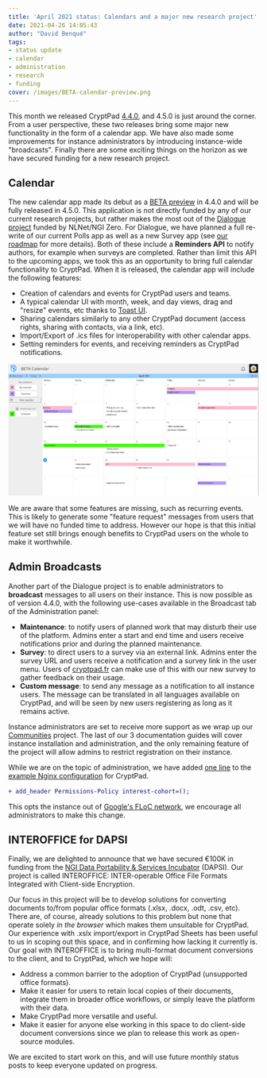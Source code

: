 ```yaml
---
title: 'April 2021 status: Calendars and a major new research project'
date: 2021-04-26 14:05:43
author: "David Benqué"
tags:
- status update
- calendar
- administration
- research
- funding
cover: /images/BETA-calendar-preview.png
---
```



This month we released CryptPad [4.4.0](https://github.com/xwiki-labs/cryptpad/releases/4.4.0), and 4.5.0 is just around the corner. From a user perspective, these two releases bring some major new functionality in the form of a calendar app. We have also made some improvements for instance administrators by introducing instance-wide "broadcasts". Finally there are some exciting things on the horizon as we have secured funding for a new research project. 

## Calendar

The new calendar app made its debut as a [BETA preview](https://social.weho.st/@cryptpad/106064064521575394) in 4.4.0 and will be fully released in 4.5.0. This application is not directly funded by any of our current research projects, but rather makes the most out of the [Dialogue project](https://nlnet.nl/project/CryptPadForms/) funded by NLNet/NGI Zero. For Dialogue, we have planned a full re-write of our current Polls app as well as a new Survey app (see [our roadmap](https://cryptpad.fr/kanban/#/2/kanban/view/PLM0C3tFWvYhd+EPzXrbT+NxB76Z5DtZhAA5W5hG9wo/) for more details). Both of these include a **Reminders API** to notify authors, for example when surveys are completed. Rather than limit this API to the upcoming apps, we took this as an opportunity to bring full calendar functionality to CryptPad. When it is released, the calendar app will include the following features: 

- Creation of calendars and events for CryptPad users and teams.
- A typical calendar UI with month, week, and day views, drag and "resize" events, etc thanks to [Toast UI](https://ui.toast.com/tui-calendar).
- Sharing calendars similarly to any other CryptPad document (access rights, sharing with contacts, via a link, etc).
- Import/Export of .ics files for interoperability with other calendar apps.
- Setting reminders for events, and receiving reminders as CryptPad notifications.

![A beta preview of the calendar application](/images/BETA-calendar-preview.png)

We are aware that some features are missing, such as recurring events. This is likely to generate some "feature request" messages from users that we will have no funded time to address. However our hope is that this initial feature set still brings enough benefits to CryptPad users on the whole to make it worthwhile. 

## Admin Broadcasts

Another part of the Dialogue project is to enable administrators to **broadcast** messages to all users on their instance. This is now possible as of version 4.4.0, with the following use-cases available in the Broadcast tab of the Administration panel: 

- **Maintenance**: to notify users of planned work that may disturb their use of the platform. Admins enter a start and end time and users receive notifications prior and during the planned maintenance.
- **Survey**: to direct users to a survey via an external link. Admins enter the survey URL and users receive a notification and a survey link in the user menu. Users of [cryptpad.fr](https://cryptpad.fr) can make use of this with our new survey to gather feedback on their usage.
- **Custom message**: to send any message as a notification to all instance users. The message can be translated in all languages available on CryptPad, and will be seen by new users registering as long as it remains active. 

Instance administrators are set to receive more support as we wrap up our [Communities](https://nlnet.nl/project/Cryptpad-Communities/) project. The last of our 3 documentation guides will cover instance installation and administration, and the only remaining feature of the project will allow admins to restrict registration on their instance.

While we are on the topic of administration, we have added [one line](https://github.com/xwiki-labs/cryptpad/commit/4d5d809447130710728ea85caf53c38f084ebb26) to the [example Nginx configuration](https://github.com/xwiki-labs/cryptpad/blob/main/docs/example.nginx.conf) for CryptPad.

```diff
+ add_header Permissions-Policy interest-cohort=();
```

This opts the instance out of [Google's FLoC network](https://www.eff.org/deeplinks/2021/03/googles-floc-terrible-idea), we encourage all administrators to make this change. 

## INTEROFFICE for DAPSI 

Finally, we are delighted to announce that we have secured €100K in funding from the [NGI Data Portability & Services Incubator](https://dapsi.ngi.eu/) (DAPSI). Our project is called INTEROFFICE: INTER-operable Office File Formats Integrated with Client-side Encryption.

Our focus in this project will be to develop solutions for converting documents to/from popular office formats (.xlsx, .docx, .odt, .csv, etc). There are, of course, already solutions to this problem but none that operate solely *in the browser* which makes them unsuitable for CryptPad. Our experience with .xslx import/export in CryptPad Sheets has been useful to us in scoping out this space, and in confirming how lacking it currently is. Our goal with INTEROFFICE is to bring multi-format document conversions to the client, and to CryptPad, which we hope will: 

- Address a common barrier to the adoption of CryptPad (unsupported office formats).
- Make it easier for users to retain local copies of their documents, integrate them in broader office workflows, or simply leave the platform with their data. 
- Make CryptPad more versatile and useful.
- Make it easier for anyone else working in this space to do client-side document conversions since we plan to release this work as open-source modules.

We are excited to start work on this, and will use future monthly status posts to keep everyone updated on progress. 
